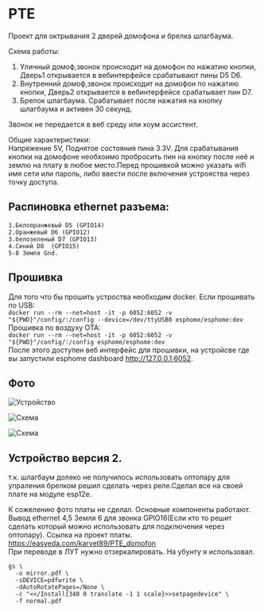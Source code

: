 # PTE

 Проект для октрывания 2 дверей домофона и брелка шлагбаума.  

 Схема работы:
 1. Уличный домоф,звонок происходит на домофон по нажатию кнопки, Дверь1 открывается в вебинтерфейсе срабатывают пины D5 D6.  
 2. Внутренний домоф,звонок происходит на домофон по нажатию кнопки, Дверь2 открывается в вебинтерфейсе срабатывает пин D7.  
 3. Брелок шлагбаума. Срабатывает после нажатия на кнопку шлагбаума и активен 30 секунд. 

 Звонок не передается в веб среду или хоум ассистент. 

Общие характеристики:  
Напряжение 5V, Поднятое состояния пина 3.3V. Для срабатывания кнопки на домофоне необхоимо пробросить пин на кнопку после неё и землю на плату в любое место.Перед прошивкой можно указать wifi имя сети или пароль, либо ввести после включения устрояства через точку доступа.  

## Распиновка ethernet разъема:
    1.Белооранжевый D5 (GPIO14)
    2.Оранжевый D6 (GPIO12)
    3.белозеленый D7 (GPIO13)
    4.Синий D8  (GPIO15)
    5-8 Земля Gnd.
 
## Прошивка
Для того что бы прошить устроства необходим docker.
Если прошивать по USB:  
```docker run --rm --net=host -it -p 6052:6052 -v "${PWD}"/config/:/config --device=/dev/ttyUSB0 esphome/esphome:dev```  
Прошивка по воздуху OTA:  
```docker run --rm --net=host -it -p 6052:6052 -v "${PWD}"/config/:/config esphome/esphome:dev```  
После этого доступен веб интерфейс для прошивки, на устройсве где вы запустили esphome dashboard http://127.0.0.1:6052.


## Фото
![Устройство](https://github.com/ilkarataev/PTE/blob/master/img/board.jpg)  

![Схема](https://github.com/ilkarataev/PTE/blob/master/img/schem.png)  

![Схема](https://github.com/ilkarataev/PTE/blob/master/img/schem1.png)  

## Устройство версия 2.
т.к. шлагбаум долеко не получилось использовать оптопару для упраления брелком решил сделать через реле.Сделал все на своей плате на модуле esp12e.  

К сожелению фото платы не сделал. Основные компоненты работают. Вывод ethernet 4,5 Земля 6 для звонка GPIO16(Если кто то решит сделать который можно использовать для подключения через оптопару).
Ссылка на проект платы.  
https://easyeda.com/karvet89/PTE_domofon  
При переводе в ЛУТ нужно отзеркалировать. На убунту я использовал.  

```
gs \
  -o mirror.pdf \
  -sDEVICE=pdfwrite \
  -dAutoRotatePages=/None \
  -c "<</Install{340 0 translate -1 1 scale}>>setpagedevice" \
  -f normal.pdf
```




